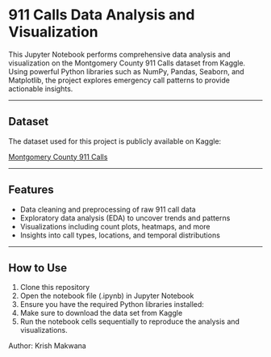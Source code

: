 # 911 Calls Data Analysis and Visualization

This Jupyter Notebook performs comprehensive data analysis and visualization on the Montgomery County 911 Calls dataset from Kaggle. Using powerful Python libraries such as NumPy, Pandas, Seaborn, and Matplotlib, the project explores emergency call patterns to provide actionable insights.

---

## Dataset

The dataset used for this project is publicly available on Kaggle:

[Montgomery County 911 Calls](https://www.kaggle.com/datasets/mchirico/montcoalert)

---

## Features

- Data cleaning and preprocessing of raw 911 call data  
- Exploratory data analysis (EDA) to uncover trends and patterns  
- Visualizations including count plots, heatmaps, and more
- Insights into call types, locations, and temporal distributions  

---

## How to Use

1. Clone this repository
2. Open the notebook file (.ipynb) in Jupyter Notebook
3. Ensure you have the required Python libraries installed:
4. Make sure to download the data set from Kaggle
5. Run the notebook cells sequentially to reproduce the analysis and visualizations.

Author: Krish Makwana

